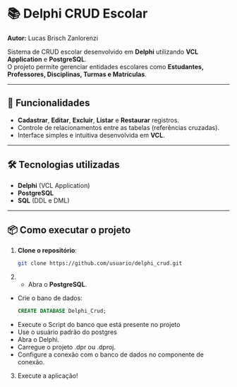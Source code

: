 # 📚 Delphi CRUD Escolar

**Autor:** Lucas Brisch Zanlorenzi  

Sistema de CRUD escolar desenvolvido em **Delphi** utilizando **VCL Application** e **PostgreSQL**.  
O projeto permite gerenciar entidades escolares como **Estudantes, Professores, Disciplinas, Turmas e Matrículas**.

---

## 🚀 Funcionalidades
- **Cadastrar**, **Editar**, **Excluir**, **Listar** e **Restaurar** registros.
- Controle de relacionamentos entre as tabelas (referências cruzadas).
- Interface simples e intuitiva desenvolvida em **VCL**.

---

## 🛠 Tecnologias utilizadas
- **Delphi** (VCL Application)
- **PostgreSQL**
- **SQL** (DDL e DML)

---

## 📦 Como executar o projeto

1. **Clone o repositório**:
   ```bash
   git clone https://github.com/usuario/delphi_crud.git

2. - Abra o **PostgreSQL**.
- Crie o bano de dados:
  ```sql
  CREATE DATABASE Delphi_Crud;
- Execute o Script do banco que está presente no projeto
- Use o usuário padrão do postgres
- Abra o Delphi.
- Carregue o projeto .dpr ou .dproj.
- Configure a conexão com o banco de dados no componente de conexão.

3. Execute a aplicação!

